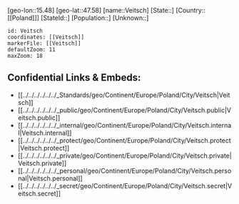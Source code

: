 ﻿---
location: [47.58,15.48]
mapzoom: [7,12] 
mapmarker: city 
type: City
tags:
- geo/City


SpocWebEntityId: 35231
isDeleted: false
confidential: public

---
[geo-lon::15.48]
[geo-lat::47.58]
[name::Veitsch]
[State::]
[Country::[[Poland]]]
[StateId::]
[Population::]
[Unknown::]


```leaflet
id: Veitsch
coordinates: [[Veitsch]]
markerFile: [[Veitsch]]
defaultZoom: 11 
maxZoom: 18
```


## Confidential Links & Embeds: 
- [[../../../../../../_Standards/geo/Continent/Europe/Poland/City/Veitsch|Veitsch]] 
- [[../../../../../../_public/geo/Continent/Europe/Poland/City/Veitsch.public|Veitsch.public]] 
- [[../../../../../../_internal/geo/Continent/Europe/Poland/City/Veitsch.internal|Veitsch.internal]] 
- [[../../../../../../_protect/geo/Continent/Europe/Poland/City/Veitsch.protect|Veitsch.protect]] 
- [[../../../../../../_private/geo/Continent/Europe/Poland/City/Veitsch.private|Veitsch.private]] 
- [[../../../../../../_personal/geo/Continent/Europe/Poland/City/Veitsch.personal|Veitsch.personal]] 
- [[../../../../../../_secret/geo/Continent/Europe/Poland/City/Veitsch.secret|Veitsch.secret]] 
